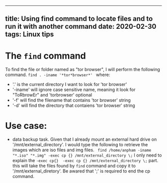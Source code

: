 
---
title: Using find command to locate files and to run it with another command 
date: 2020-02-30 
tags: Linux tips 
---

# The `find` command 
To find the file or folder named as "tor browser", I will perform the following command.
`find . -iname '*tor*browser*' `
where:

 - '.' is the current directory I want to look for 'tor browser'
 - '-iname' will ignore case sensitive name, meaning it look for "ToRbrowEr" and 'torbrowser'
 optional
 - '-f' will find the filename that contains  'tor browser' string
 - '-d' will find the directory that contaiens 'tor browser' string

# Use case:
- data backup task. Given that I already mount an external hard drive on '/mnt/external_directory'. I would type the following to retrieve the images which are iso files and img files.
` find /home/anpham -iname "*.iso" "*.img" -exec cp {} /mnt/external_directory \;`
 I only need to explain the `-exec cp{}  -exec cp {} /mnt/external_directory \;` part. this will take the files found by `find` command and copy it to '/mnt/external_diretory'. Be awared that '\;' is required to end the cp command.
 
